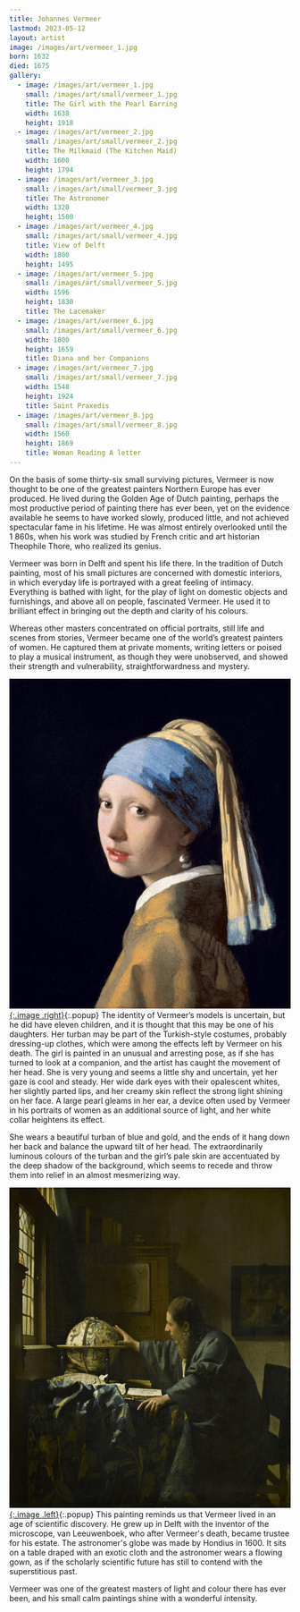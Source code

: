 ```yaml
---
title: Johannes Vermeer
lastmod: 2023-05-12
layout: artist
image: /images/art/vermeer_1.jpg
born: 1632
died: 1675
gallery:
  - image: /images/art/vermeer_1.jpg
    small: /images/art/small/vermeer_1.jpg
    title: The Girl with the Pearl Earring
    width: 1638
    height: 1918
  - image: /images/art/vermeer_2.jpg
    small: /images/art/small/vermeer_2.jpg
    title: The Milkmaid (The Kitchen Maid)
    width: 1600
    height: 1794
  - image: /images/art/vermeer_3.jpg
    small: /images/art/small/vermeer_3.jpg
    title: The Astronomer
    width: 1320
    height: 1500
  - image: /images/art/vermeer_4.jpg
    small: /images/art/small/vermeer_4.jpg
    title: View of Delft
    width: 1800
    height: 1495
  - image: /images/art/vermeer_5.jpg
    small: /images/art/small/vermeer_5.jpg
    width: 1596
    height: 1830
    title: The Lacemaker
  - image: /images/art/vermeer_6.jpg
    small: /images/art/small/vermeer_6.jpg
    width: 1800
    height: 1659
    title: Diana and her Companions
  - image: /images/art/vermeer_7.jpg
    small: /images/art/small/vermeer_7.jpg
    width: 1548
    height: 1924
    title: Saint Praxedis
  - image: /images/art/vermeer_8.jpg
    small: /images/art/small/vermeer_8.jpg
    width: 1560
    height: 1869
    title: Woman Reading A letter
---
```


On the basis of some thirty-six small surviving pictures, Vermeer is now
thought to be one of the greatest painters Northern Europe has ever produced.
He lived during the Golden Age of Dutch painting, perhaps the most productive
period of painting there has ever been, yet on the evidence available he seems
to have worked slowly, produced little, and not achieved spectacular fame in
his lifetime.  He was almost entirely overlooked until the 1 860s, when his
work was studied by French critic and art historian Theophile Thore, who
realized its genius.

Vermeer was born in Delft and spent his life there. In the tradition of Dutch
painting, most of his small pictures are concerned with domestic interiors, in
which everyday life is portrayed with a great feeling of intimacy. Everything
is bathed with light, for the play of light on domestic objects and
furnishings, and above all on people, fascinated Vermeer.  He used it to
brilliant effect in bringing out the depth and clarity of his colours.

Whereas other masters concentrated on official portraits, still life and scenes
from stories, Vermeer became one of the world’s greatest painters of women. He
captured them at private moments, writing letters or poised to play a musical
instrument, as though they were unobserved, and showed their strength and
vulnerability, straightforwardness and mystery.

[![The Girl with the Pearl Earring](/images/art/vermeer_1.jpg){:.image .right}](/images/art/vermeer_1.jpg){:.popup}
The identity of Vermeer’s models is uncertain, but he did have eleven children,
and it is thought that this may be one of his daughters. Her turban may be part
of the Turkish-style costumes, probably dressing-up clothes, which were among
the effects left by Vermeer on his death.  The girl is painted in an unusual
and arresting pose, as if she has turned to look at a companion, and the artist
has caught the movement of her head. She is very young and seems a little shy
and uncertain, yet her gaze is cool and steady.  Her wide dark eyes with their
opalescent whites, her slightly parted lips, and her creamy skin reflect the
strong light shining on her face. A large pearl gleams in her ear, a device
often used by Vermeer in his portraits of women as an additional source of
light, and her white collar heightens its effect.

She wears a beautiful turban of blue and gold, and the ends of it hang down her
back and balance the upward tilt of her head. The extraordinarily luminous
colours of the turban and the girl’s pale skin are accentuated by the deep
shadow of the background, which seems to recede and throw them into relief in
an almost mesmerizing way.

[![The Astronomer](/images/art/vermeer_3.jpg){:.image .left}](/images/art/vermeer_3.jpg){:.popup}
This painting reminds us that Vermeer lived in an age of scientific discovery.
He grew up in Delft with the inventor of the microscope, van Leeuwenboek, who
after Vermeer's death, became trustee for his estate. The astronomer's globe
was made by Hondius in 1600. It sits on a table draped with an exotic cloth and
the astronomer wears a flowing gown, as if the scholarly scientific future has
still to contend with the superstitious past.

Vermeer was one of the greatest masters of light and colour there has ever
been, and his small calm paintings shine with a wonderful intensity.

